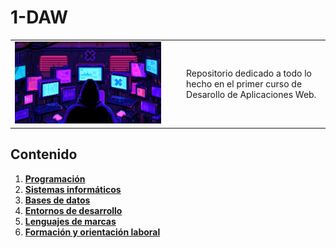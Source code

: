# 1-DAW

<div align=center>
  <table>
    <tr>
      <td><img src="./extras/pixel-jeff-matrix-s.gif" alt="me" width="90%"></td>
      <td>Repositorio dedicado a todo lo hecho en el primer curso de Desarollo de Aplicaciones Web.
</td>
    </tr>
  </table>
</div>

<div align=justify>

## Contenido
  1. [__Programación__](./PRO/README.md)
  2. [__Sistemas informáticos__](./SSF/README.md)
  3. [__Bases de datos__](./BAE/README.md)
  4. [__Entornos de desarrollo__](./ETS/README.md)
  5. [__Lenguajes de marcas__](./LND/README.md)
  6. [__Formación y orientación laboral__](./FOL/README.md)
     
</div>


